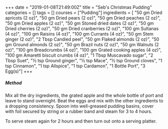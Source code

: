 +++
date = "2019-01-08T21:49:00Z"
title = "Seb's Christmas Pudding"
categories = []
tags = []
courses = ["Pudding"]
ingredients = [
    "50 gm Dried apricots (2 oz)",
    "50 gm Dried pears (2 oz)",
    "50 gm Dried peaches (2 oz)", 
    "50 gm Dried apples (2 oz)", 
    "50 gm Stoned dried dates (2 oz)",
    "50 gm Dried cherries (2 oz)",
    "50 gm Dried cranberries (2 oz)",
    "100 gm Sultanas (4 oz)",
    "100 gm Raisins (4 oz)",
    "100 gm Currants (4 oz)",
    "50 gm Stem ginger (2 oz)",
    "2 Tbsp Candied peel",
    "50 gm Flaked almonds (2 oz)",
    "50 gm Ground almonds (2 oz)",
    "50 gm Brazil nuts (2 oz)",
    "50 gm Walnuts (2 oz)",
    "100 gm Breadcrumbs (4 oz)",
    "100 gm Grated cooking apples (4 oz)",
    "100 gm Amaretti biscuit crumbs (4 oz)",
    "1 Tbsp Muscavado sugar",
    "2 Tbsp Suet",
    "½ tsp Ground ginger",
    "½ tsp Mace",
    "½ tsp Ground cloves",
    "1 tsp Cinnamon",
    "1 tsp Allspice",
    "1 tsp Cardamon",
    "1 Bottle Port",
    "3 Egg(s)"]
+++


##### Method

Mix all the dry ingredients, the grated apple and the whole bottle of port and
leave to stand overnight. Beat the eggs and mix with the other ingredients to
a dropping consistency. Spoon into well-greased pudding basins, cover with
foil secured by string or a rubber band and steam for 3 to 4 hours.

To serve steam again for 2 hours and then turn out onto a serving platter.
